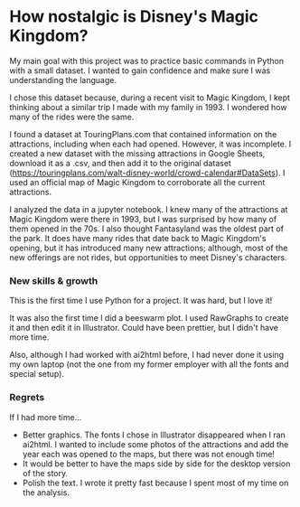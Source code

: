 # How nostalgic is Disney's Magic Kingdom?

My main goal with this project was to practice basic commands in Python with a small dataset. I wanted to gain confidence and make sure I was understanding the language. 

I chose this dataset because, during a recent visit to Magic Kingdom, I kept thinking about a similar trip I made with my family in 1993. I wondered how many of the rides were the same. 

I found a dataset at TouringPlans.com that contained information on the attractions, including when each had opened. However, it was incomplete. I created a new dataset with the missing attractions in Google Sheets, download it as a .csv, and then add it to the original dataset (https://touringplans.com/walt-disney-world/crowd-calendar#DataSets). I used an official map of Magic Kingdom to corroborate all the current attractions.

I analyzed the data in a jupyter notebook. I knew many of the attractions at Magic Kingdom were there in 1993, but I was surprised by how many of them opened in the 70s. I also thought Fantasyland was the oldest part of the park. It does have many rides that date back to Magic Kingdom's opening, but it has introduced many new attractions; although, most of the new offerings are not rides, but opportunities to meet Disney's characters.

### New skills & growth

This is the first time I use Python for a project. It was hard, but I love it! 

It was also the first time I did a beeswarm plot. I used RawGraphs to create it and then edit it in Illustrator. Could have been prettier, but I didn't have more time. 

Also, although I had worked with ai2html before, I had never done it using my own laptop (not the one from my former employer with all the fonts and special setup).

### Regrets
If I had more time... 
- Better graphics. The fonts I chose in Illustrator disappeared when I ran ai2html. I wanted to include some photos of the attractions and add the year each was opened to the maps, but there was not enough time! 
- It would be better to have the maps side by side for the desktop version of the story.
- Polish the text. I wrote it pretty fast because I spent most of my time on the analysis.
